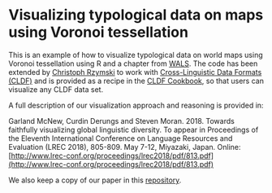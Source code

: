 # Visualizing typological data on maps using Voronoi tessellation

This is an example of how to visualize typological data on world maps using Voronoi tessellation using R and a chapter from [WALS](http://wals.info/). The code has been extended by [Christoph Rzymski](https://github.com/chrzyki) to work with [Cross-Linguistic Data Formats (CLDF)](http://cldf.clld.org/) and is provided as a recipe in the [CLDF Cookbook](https://github.com/cldf/cookbook/tree/master/recipes/cldf_r), so that users can visualize any CLDF data set.

A full description of our visualization approach and reasoning is provided in:

Garland McNew, Curdin Derungs and Steven Moran. 2018. Towards faithfully visualizing global linguistic diversity. To appear in Proceedings of the Eleventh International Conference on Language Resources and Evaluation (LREC 2018), 805-809. May 7-12, Miyazaki, Japan. Online: [http://www.lrec-conf.org/proceedings/lrec2018/pdf/813.pdf](http://www.lrec-conf.org/proceedings/lrec2018/pdf/813.pdf)

We also keep a copy of our paper in this [repository](https://github.com/bambooforest/visualizing-typology-data/blob/master/McNewDerungsMoran2018.pdf).
